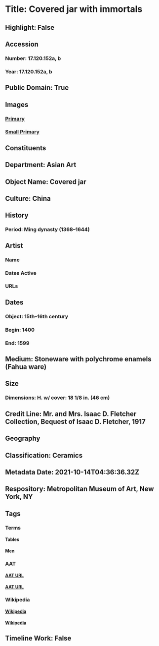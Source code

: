 # Title: Covered jar with immortals
## Highlight: False
## Accession
### Number: 17.120.152a, b
### Year: 17.120.152a, b
## Public Domain: True
## Images
### [Primary](https://images.metmuseum.org/CRDImages/as/original/36675.jpg)
### [Small Primary](https://images.metmuseum.org/CRDImages/as/web-large/36675.jpg)
## Constituents
## Department: Asian Art
## Object Name: Covered jar
## Culture: China
## History
### Period: Ming dynasty (1368–1644)
## Artist
### Name
### Dates Active
### URLs
## Dates
### Object: 15th–16th century
### Begin: 1400
### End: 1599
## Medium: Stoneware with polychrome enamels (Fahua ware)
## Size
### Dimensions: H. w/ cover: 18 1/8 in. (46 cm)
## Credit Line: Mr. and Mrs. Isaac D. Fletcher Collection, Bequest of Isaac D. Fletcher, 1917
## Geography
## Classification: Ceramics
## Metadata Date: 2021-10-14T04:36:36.32Z
## Respository: Metropolitan Museum of Art, New York, NY
## Tags
### Terms
#### Tables
#### Men
### AAT
#### [AAT URL](http://vocab.getty.edu/page/aat/300039548)
#### [AAT URL](http://vocab.getty.edu/page/aat/300025928)
### Wikipedia
#### [Wikipedia]()
#### [Wikipedia]()
## Timeline Work: False